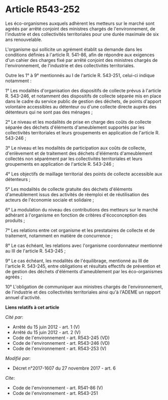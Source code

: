 # Article R543-252

Les éco-organismes auxquels adhèrent les metteurs sur le marché sont agréés par arrêté conjoint des ministres chargés de
l'environnement, de l'industrie et des collectivités territoriales pour une durée maximale de six ans renouvelable. 

L'organisme qui sollicite un agrément établit sa demande dans les conditions définies à l'article R. 541-86, afin de répondre
aux exigences d'un cahier des charges fixé par arrêté conjoint des ministres chargés de l'environnement, de l'industrie et
des collectivités territoriales. 

Outre les 1° à 9° mentionnés au I de l'article R. 543-251, celui-ci indique notamment : 

1° Les modalités d'organisation des dispositifs de collecte prévus à l'article R. 543-246, et notamment des dispositifs de
collecte séparée mis en place dans le cadre du service public de gestion des déchets, de points d'apport volontaire
accessibles au détenteur ou d'une collecte directe auprès des détenteurs qui ne sont pas des ménages ; 

2° Le niveau et les modalités de prise en charge des coûts de collecte séparée des déchets d'éléments d'ameublement supportés
par les collectivités territoriales et leurs groupements en application de l'article R. 543-246 ; 

3° Le niveau et les modalités de participation aux coûts de collecte, d'enlèvement et de traitement des déchets d'éléments
d'ameublement collectés non séparément par les collectivités territoriales et leurs groupements en application de l'article
R. 543-246 ; 

4° Les objectifs de maillage territorial des points de collecte accessible aux détenteurs ; 

5° Les modalités de collecte gratuite des déchets d'éléments d'ameublement issus des activités de réemploi et de
réutilisation des acteurs de l'économie sociale et solidaire ; 

6° La modulation du niveau des contributions des metteurs sur le marché adhérant à l'organisme en fonction de critères
d'écoconception des produits ; 

7° Les relations entre cet organisme et les prestataires de collecte et de traitement, notamment en matière de concurrence ; 

8° Le cas échéant, les relations avec l'organisme coordonnateur mentionné au III de l'article R. 543-245 ; 

9° Le cas échéant, les modalités de l'équilibrage, mentionné au III de l'article R. 543-245, entre obligations et résultats
effectifs de prévention et de gestion des déchets d'éléments d'ameublement par les éco-organismes agréés ; 

10° L'obligation de communiquer aux ministres chargés de l'environnement, de l'industrie et des collectivités territoriales
ainsi qu'à l'ADEME un rapport annuel d'activité.

**Liens relatifs à cet article**

_Cité par_:

  - Arrêté du 15 juin 2012 - art. 1 (V)
  - Arrêté du 15 juin 2012 - art. 2 (V)
  - Code de l'environnement - art. R543-245 (VD)
  - Code de l'environnement - art. R543-246 (VD)
  - Code de l'environnement - art. R543-253 (V)

_Modifié par_:

  - Décret n°2017-1607 du 27 novembre 2017 - art. 6

_Cite_:

  - Code de l'environnement - art. R541-86 (V)
  - Code de l'environnement - art. R543-251
